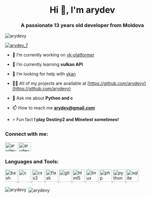 <h1 align="center">Hi 👋, I'm arydev</h1>
<h3 align="center">A passionate 13 years old developer from Moldova</h3>

<p align="left"> <img src="https://komarev.com/ghpvc/?username=arydevy&label=Profile%20views&color=0e75b6&style=flat" alt="arydevy" /> </p>



<p align="left"> <a href="https://twitter.com/arydev_7" target="blank"><img src="https://img.shields.io/twitter/follow/arydev_7?logo=twitter&style=for-the-badge" alt="arydev_7" /></a> </p>

- 🔭 I’m currently working on [vk-platformer](https://github.com/arydevy/vk-platformer)

- 🌱 I’m currently learning **vulkan API**

- 🤝 I’m looking for help with [ykan](https://github.com/arydevy/ykan)

- 👨‍💻 All of my projects are available at [https://github.com/arydevy](https://github.com/arydevy)

- 💬 Ask me about **Python and c**

- 📫 How to reach me **arydev@gmail.com**

- ⚡ Fun fact **I play Destiny2 and Minetest sometimes!**

<h3 align="left">Connect with me:</h3>
<p align="left">
<a href="https://twitter.com/arydev_7" target="blank"><img align="center" src="https://cdn.jsdelivr.net/npm/simple-icons@3.0.1/icons/twitter.svg" alt="arydev_7" height="30" width="40" /></a>
<a href="https://www.youtube.com/c/arydev" target="blank"><img align="center" src="https://cdn.jsdelivr.net/npm/simple-icons@3.0.1/icons/youtube.svg" alt="arydev" height="30" width="40" /></a>
</p>

<h3 align="left">Languages and Tools:</h3>
<p align="left"> <a href="https://www.gnu.org/software/bash/" target="_blank"> <img src="https://www.vectorlogo.zone/logos/gnu_bash/gnu_bash-icon.svg" alt="bash" width="40" height="40"/> </a> <a href="https://www.cprogramming.com/" target="_blank"> <img src="https://devicons.github.io/devicon/devicon.git/icons/c/c-original.svg" alt="c" width="40" height="40"/> </a> <a href="https://www.w3schools.com/css/" target="_blank"> <img src="https://devicons.github.io/devicon/devicon.git/icons/css3/css3-original-wordmark.svg" alt="css3" width="40" height="40"/> </a> <a href="https://flask.palletsprojects.com/" target="_blank"> <img src="https://www.vectorlogo.zone/logos/pocoo_flask/pocoo_flask-icon.svg" alt="flask" width="40" height="40"/> </a> <a href="https://git-scm.com/" target="_blank"> <img src="https://www.vectorlogo.zone/logos/git-scm/git-scm-icon.svg" alt="git" width="40" height="40"/> </a> <a href="https://www.w3.org/html/" target="_blank"> <img src="https://devicons.github.io/devicon/devicon.git/icons/html5/html5-original-wordmark.svg" alt="html5" width="40" height="40"/> </a> <a href="https://www.linux.org/" target="_blank"> <img src="https://devicons.github.io/devicon/devicon.git/icons/linux/linux-original.svg" alt="linux" width="40" height="40"/> </a> <a href="https://www.php.net" target="_blank"> <img src="https://devicons.github.io/devicon/devicon.git/icons/php/php-original.svg" alt="php" width="40" height="40"/> </a> <a href="https://www.python.org" target="_blank"> <img src="https://devicons.github.io/devicon/devicon.git/icons/python/python-original.svg" alt="python" width="40" height="40"/> </a> <a href="https://www.sqlite.org/" target="_blank"> <img src="https://www.vectorlogo.zone/logos/sqlite/sqlite-icon.svg" alt="sqlite" width="40" height="40"/> </a> </p>

<p><img align="left" src="https://github-readme-stats.vercel.app/api/top-langs?username=arydevy&show_icons=true&locale=en&layout=compact" alt="arydevy" /></p>

<p>&nbsp;<img align="center" src="https://github-readme-stats.vercel.app/api?username=arydevy&show_icons=true&locale=en" alt="arydevy" /></p>

